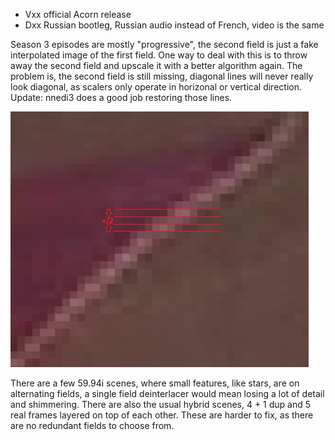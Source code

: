 * Vxx official Acorn release
* Dxx Russian bootleg, Russian audio instead of French, video is the same

Season 3 episodes are mostly "progressive", the second field is just a fake interpolated image of the first field. One way to deal with this is to throw away the second field and upscale it with a better algorithm again. The problem is, the second field is still missing, diagonal lines will never really look diagonal, as scalers only operate in horizonal or vertical direction. Update: nnedi3 does a good job restoring those lines.

![Missing field example](./missing_field.png)

There are a few 59.94i scenes, where small features, like stars, are on alternating fields, a single field deinterlacer would mean losing a lot of detail and shimmering. There are also the usual hybrid scenes, 4 + 1 dup and 5 real frames layered on top of each other. These are harder to fix, as there are no redundant fields to choose from.

